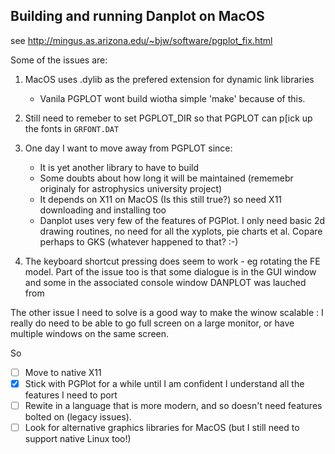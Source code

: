 ## Building and running Danplot on MacOS

see http://mingus.as.arizona.edu/~bjw/software/pgplot_fix.html

Some of the issues are:

  1. MacOS uses .dylib as the prefered extension for dynamic link libraries
      * Vanila PGPLOT wont build wiotha simple 'make' because of this.
  2. Still need to remeber to set PGPLOT_DIR so that PGPLOT can p[ick up the fonts in `GRFONT.DAT`
  3. One day I want to move away from PGPLOT since:
  
      * It is yet another library to have to build
      * Some doubts about how long it will be maintained (rememebr originaly for astrophysics university project)
      * It depends on X11 on MacOS (Is this still true?) so need X11 downloading and installing too
      * Danplot uses very few of the features of PGPlot. I only need basic 2d drawing routines, no need for all 
      the xyplots, pie charts et al. Copare perhaps to GKS (whatever happened to that? :-)
  4. The keyboard shortcut pressing does seem to work - eg rotating the FE model. Part of the issue too is that some dialogue is 
  in the GUI window and some in the associated console window DANPLOT was lauched from
  
The other issue I need to solve is a good way to make the winow scalable : I really do need to be able to go full screen on a large monitor,
or have multiple windows on the same screen. 

So

- [ ] Move to native X11
- [x] Stick with PGPlot for a while until I am confident I understand all the features I need to port
- [ ] Rewite in a language that is more modern, and so doesn't need features bolted on (legacy issues).
- [ ] Look for alternative graphics libraries for MacOS (but I still need to support native Linux too!)
